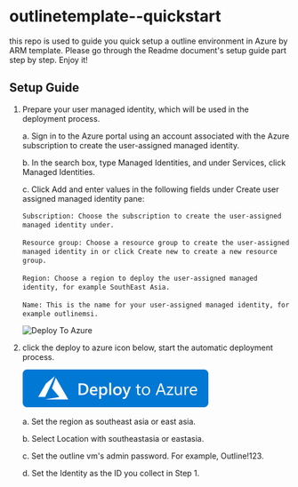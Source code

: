# outlinetemplate--quickstart
   this repo is used to guide you quick setup a outline environment in Azure by ARM template. Please go through the Readme document's setup guide part step by step. Enjoy it!  
   
## Setup Guide
1. Prepare your user managed identity, which will be used in the deployment process.

   a. Sign in to the Azure portal using an account associated with the Azure subscription to create the user-assigned managed identity.

   b. In the search box, type Managed Identities, and under Services, click Managed Identities.
   
   c. Click Add and enter values in the following fields under Create user assigned managed identity pane:
   
       Subscription: Choose the subscription to create the user-assigned managed identity under.
       
       Resource group: Choose a resource group to create the user-assigned managed identity in or click Create new to create a new resource group.
       
       Region: Choose a region to deploy the user-assigned managed identity, for example SouthEast Asia.
       
       Name: This is the name for your user-assigned managed identity, for example outlinemsi.
       
   ![Deploy To Azure](https://docs.microsoft.com/en-us/azure/active-directory/managed-identities-azure-resources/media/how-to-manage-ua-identity-portal/create-user-assigned-managed-identity-portal.png)
       
       
2. click the deploy to azure icon below, start the automatic deployment process.
   
   [![Deploy To Azure](https://raw.githubusercontent.com/Azure/azure-quickstart-templates/master/1-CONTRIBUTION-GUIDE/images/deploytoazure.svg?sanitize=true)](https://portal.azure.com/#create/Microsoft.Template/uri/https%3A%2F%2Fraw.githubusercontent.com%2Fnonokangwei%2Foutlinetemplate%2Fmain%2Ftemplate-with-inlinescript%2Foutline_arm_inlinescript.json)
   
   a. Set the region as southeast asia or east asia.
   
   b. Select Location with southeastasia or eastasia.
   
   c. Set the outline vm's admin password. For example, Outline!123.
   
   d. Set the Identity as the ID you collect in Step 1.

